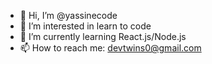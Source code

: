 - 👋 Hi, I’m @yassinecode
- 👀 I’m interested in learn to code
- 🌱 I’m currently learning React.js/Node.js
- 📫 How to reach me: devtwins0@gmail.com

<!---
LetsCode20/LetsCode20 is a ✨ special ✨ repository because its `README.md` (this file) appears on your GitHub profile.
You can click the Preview link to take a look at your changes.
--->
